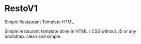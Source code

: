 # RestoV1
Simple Restaurant Template HTML

Simple restaurant template done in HTML / CSS without JS or any bootstrap. clean and simple.
